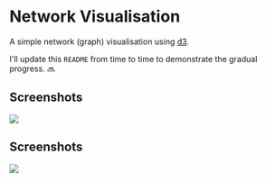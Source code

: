 # Network Visualisation 
A simple network (graph) visualisation using [d3](https://github.com/d3/d3).

I'll update this `README` from time to time to demonstrate the gradual progress. 🔜


## Screenshots
<kbd><img src="https://i.imgur.com/C8CIcYy.gif"/><kbd>  

## Screenshots
<kbd><img src="https://i.imgur.com/9945tmZ.gif"/><kbd>
